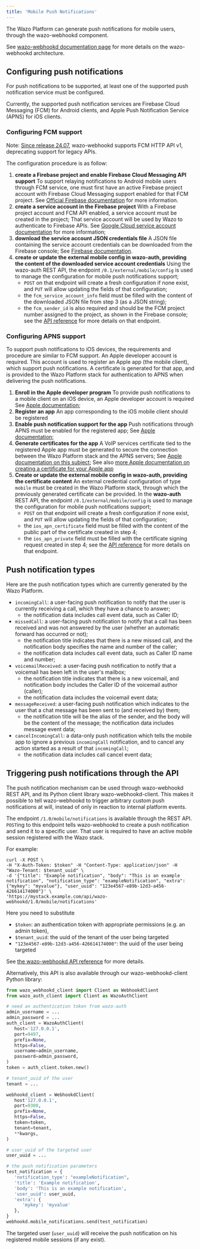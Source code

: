```yaml
---
title: 'Mobile Push Notifications'
---
```


The Wazo Platform can generate push notifications for mobile users, through the wazo-webhookd
component.

See [wazo-webhookd documentation page](/uc-doc/system/wazo-webhookd) for more details on the
wazo-webhookd architecture.

## Configuring push notifications

For push notifications to be supported, at least one of the supported push notification service must
be configured.

Currently, the supported push notification services are Firebase Cloud Messaging (FCM) for Android
clients, and Apple Push Notification Service (APNS) for iOS clients.

### Configuring FCM support

Note: [Since release 24.07](/uc-doc/upgrade/upgrade_notes#24-07), wazo-webhookd supports FCM HTTP
API v1, deprecating support for legacy APIs.

The configuration procedure is as follow:

1. **create a Firebase project and enable Firebase Cloud Messaging API support** To support relaying
   notifications to Android mobile users through FCM service, one must first have an active Firebase
   project account with Firebase Cloud Messaging support enabled for that FCM project. See
   [Official Firebase documentation](https://firebase.google.com/docs/web/setup/#create-project) for
   more information.
2. **create a service account in the Firebase project** With a Firebase project account and FCM API
   enabled, a service account must be created in the project; That service account will be used by
   Wazo to authenticate to Firebase APIs. See
   [Google Cloud service account documentation](https://cloud.google.com/iam/docs/service-accounts-create?hl=en)
   for more information;
3. **download the service account JSON credentials file** A JSON file containing the service account
   credentials can be downloaded from the Firebase console; See
   [Firebase documentation](https://firebase.google.com/docs/admin/setup#initialize_the_sdk_in_non-google_environments).
4. **create or update the external mobile config in wazo-auth, providing the content of the
   downloaded service account credentials** Using the wazo-auth REST API, the endpoint
   `/0.1/external/mobile/config` is used to manage the configuration for mobile push notifications
   support;
   - `POST` on that endpoint will create a fresh configuration if none exist, and `PUT` will allow
     updating the fields of that configuration;
   - the `fcm_service_account_info` field must be filled with the content of the downloaded JSON
     file from step 3 (as a JSON string);
   - the `fcm_sender_id` is also required and should be the FCM project number assigned to the
     project, as shown in the Firebase console; see the
     [API reference](/documentation/api/authentication.html#tag/external/paths/~1external~1%7Bauth_type%7D~1config/post)
     for more details on that endpoint.

### Configuring APNS support

To support push notifications to iOS devices, the requirements and procedure are similar to FCM
support. An Apple developer account is required. This account is used to register an Apple app (the
mobile client), which support push notifications. A certificate is generated for that app, and is
provided to the Wazo Platform stack for authentication to APNS when delivering the push
notifications.

1. **Enroll in the Apple developer program** To provide push notifications to a mobile client on an
   iOS device, an Apple developer account is required See
   [Apple documentation](https://developer.apple.com/support/app-account/#organization);
2. **Register an app** An app corresponding to the iOS mobile client should be registered
3. **Enable push notification support for the app** Push notifications through APNS must be enabled
   for the registered app; See
   [Apple documentation](https://developer.apple.com/documentation/usernotifications/registering-your-app-with-apns);
4. **Generate certificates for the app** A VoIP services certificate tied to the registered Apple
   app must be generated to secure the connection between the Wazo Platform stack and the APNS
   servers; See
   [Apple documentation on this subject](https://developer.apple.com/documentation/usernotifications/establishing-a-certificate-based-connection-to-apns);
   See also
   [more Apple documentation on creating a certificate for your Apple app](https://developer.apple.com/help/account/create-certificates/create-voip-services-certificates)
5. **Create or update the external mobile config in wazo-auth, providing the certificate content**
   An external credential configuration of type `mobile` must be created in the Wazo Platform stack,
   through which the previously generated certificate can be provided. In the **wazo-auth** REST
   API, the endpoint `/0.1/external/mobile/config` is used to manage the configuration for mobile
   push notifications support;
   - `POST` on that endpoint will create a fresh configuration if none exist, and `PUT` will allow
     updating the fields of that configuration;
   - the `ios_apn_certificate` field must be filled with the content of the public part of the
     certificate created in step 4;
   - the `ios_apn_private` field must be filled with the certificate signing request created in step
     4; see the
     [API reference](/documentation/api/authentication.html#tag/external/paths/~1external~1%7Bauth_type%7D~1config/post)
     for more details on that endpoint.

## Push notification types

Here are the push notification types which are currently generated by the Wazo Platform.

- `incomingCall`: a user-facing push notification to notify that the user is currently receiving a
  call, which they have a chance to answer;
  - the notification data includes call event data, such as Caller ID;
- `missedCall`: a user-facing push notification to notify that a call has been received and was not
  answered by the user (whether an automatic forward has occurred or not);
  - the notification title indicates that there is a new missed call, and the notification body
    specifies the name and number of the caller;
  - the notification data includes call event data, such as Caller ID name and number;
- `voicemailReceived`: a user-facing push notification to notify that a voicemail has been left in
  the user's mailbox;
  - the notification title indicates that there is a new voicemail, and notification body includes
    the Caller ID of the voicemail author (caller);
  - the notification data includes the voicemail event data;
- `messageReceived`: a user-facing push notification which indicates to the user that a chat message
  has been sent to (and received by) them;
  - the notification title will be the alias of the sender, and the body will be the content of the
    message; the notification data includes message event data;
- `cancelIncomingCall`: a data-only push notification which tells the mobile app to ignore a
  previous `incomingCall` notification, and to cancel any action started as a result of that
  `incomingCall`;
  - the notification data includes call cancel event data;

## Triggering push notifications through the API

The push notification mechanism can be used through wazo-webhookd REST API, and its Python client
library wazo-webhookd-client. This makes it possible to tell wazo-webhookd to trigger arbitrary
custom push notifications at will, instead of only in reaction to internal platform events.

The endpoint `/1.0/mobile/notifications` is available through the REST API. `POST`ing to this
endpoint tells wazo-webhookd to create a push notification and send it to a specific user. That user
is required to have an active mobile session registered with the Wazo stack.

For example:

```shell
curl -X POST \
-H "X-Auth-Token: $token" -H "Content-Type: application/json" -H "Wazo-Tenant: $tenant_uuid" \
-d '{"title": "Example notification", "body": "This is an example notification", "notification_type": "exampleNotification", "extra": {"mykey": "myvalue"}, "user_uuid": "123e4567-e89b-12d3-a456-426614174000"}' \
'https://mystack.example.com/api/wazo-webhookd/1.0/mobile/notifications'
```

Here you need to substitute

- `$token`: an authentication token with appropriate permissions (e.g. an admin token),
- `$tenant_uuid`: the uuid of the tenant of the user being targeted
- `"123e4567-e89b-12d3-a456-426614174000"`: the uuid of the user being targeted

See [the wazo-webhookd API reference](/documentation/api/webhook.html#tag/notifications) for more
details.

Alternatively, this API is also available through our wazo-webhookd-client Python library:

```Python
from wazo_webhookd_client import Client as WebhookdClient
from wazo_auth_client import Client as WazoAuthClient

# need an authentication token from wazo-auth
admin_username = ...
admin_password = ...
auth_client = WazoAuthClient(
   host='127.0.0.1',
   port=9497,
   prefix=None,
   https=False,
   username=admin_username,
   password=admin_password,
)
token = auth_client.token.new()

# tenant_uuid of the user
tenant = ...

webhookd_client = WebhookdClient(
   host'127.0.0.1',
   port=9300,
   prefix=None,
   https=False,
   token=token,
   tenant=tenant,
   **kwargs,
)

# user_uuid of the targeted user
user_uuid = ...

# the push notification parameters
test_notification = {
   'notification_type': "exampleNotification",
   'title': 'Example notification',
   'body': 'This is an example notification',
   'user_uuid': user_uuid,
   'extra': {
      'mykey': 'myvalue'
   },
}
webhookd.mobile_notifications.send(test_notification)
```

The targeted user (`user_uuid`) will receive the push notification on his registered mobile sessions
(if any exist).
